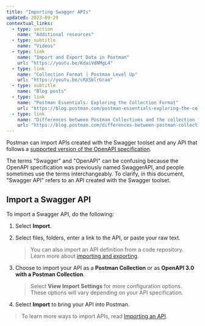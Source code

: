 ```yaml
---
title: "Importing Swagger APIs"
updated: 2023-09-29
contextual_links:
  - type: section
    name: "Additional resources"
  - type: subtitle
    name: "Videos"
  - type: link
    name: "Import and Export Data in Postman"
    url: "https://youtu.be/KdaiVdNMgL4"
  - type: link
    name: "Collection Format | Postman Level Up"
    url: "https://youtu.be/cRXSblrGrao"
  - type: subtitle
    name: "Blog posts"
  - type: link
    name: "Postman Essentials: Exploring the Collection Format"
    url: "https://blog.postman.com/postman-essentials-exploring-the-collection-format/"
  - type: link
    name: "Differences between Postman Collections and the collection format"
    url: "https://blog.postman.com/differences-between-postman-collections-and-collection-format/"
---
```


Postman can import APIs created with the Swagger toolset and any API that follows a [supported version of the OpenAPI specification](/docs/designing-and-developing-your-api/importing-an-api/#supported-api-definitions-formats).

The terms "Swagger" and "OpenAPI" can be confusing because the OpenAPI specification was previously named SwaggerAPI, and people sometimes use the terms interchangeably. To clarify, in this document, "Swagger API" refers to an API created with the Swagger toolset.

## Import a Swagger API

To import a Swagger API, do the following:

1. Select **Import**.
1. Select files, folders, enter a link to the API, or paste your raw text.

    > You can also import an API definition from a code repository. Learn more about [importing and exporting](/docs/getting-started/importing-and-exporting/importing-and-exporting-overview/).

1. Choose to import your API as a **Postman Collection** or as **OpenAPI 3.0 with a Postman Collection**.

    > Select **View Import Settings** for more configuration options. These options will vary depending on your API specification.

1. Select **Import** to bring your API into Postman.

> To learn more ways to import APIs, read [Importing an API](/docs/designing-and-developing-your-api/importing-an-api/).
